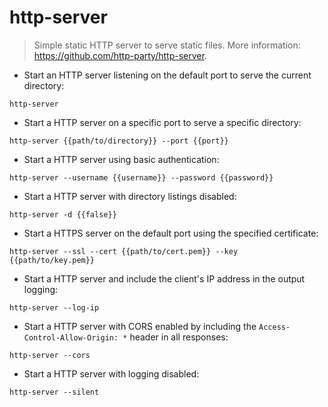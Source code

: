 # http-server

> Simple static HTTP server to serve static files.
> More information: <https://github.com/http-party/http-server>.

- Start an HTTP server listening on the default port to serve the current directory:

`http-server`

- Start a HTTP server on a specific port to serve a specific directory:

`http-server {{path/to/directory}} --port {{port}}`

- Start a HTTP server using basic authentication:

`http-server --username {{username}} --password {{password}}`

- Start a HTTP server with directory listings disabled:

`http-server -d {{false}}`

- Start a HTTPS server on the default port using the specified certificate:

`http-server --ssl --cert {{path/to/cert.pem}} --key {{path/to/key.pem}}`

- Start a HTTP server and include the client's IP address in the output logging:

`http-server --log-ip`

- Start a HTTP server with CORS enabled by including the `Access-Control-Allow-Origin: *` header in all responses:

`http-server --cors`

- Start a HTTP server with logging disabled:

`http-server --silent`
